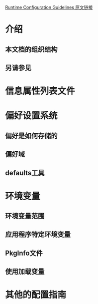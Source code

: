 [Runtime Configuration Guidelines 原文链接](https://developer.apple.com/library/content/documentation/MacOSX/Conceptual/BPRuntimeConfig/000-Introduction/introduction.html#//apple_ref/doc/uid/10000170i)

# 介绍

## 本文档的组织结构

## 另请参见

# 信息属性列表文件

# 偏好设置系统

## 偏好是如何存储的

## 偏好域

## defaults工具

# 环境变量

## 环境变量范围

## 应用程序特定环境变量

## PkgInfo文件

## 使用加载变量

# 其他的配置指南